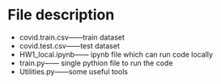 # File description

- covid.train.csv——train dataset
- covid.test.csv——test dataset
- HW1_local.ipynb—— ipynb file which can run code locally
- train.py—— single pythion file to run the code
- Utilities.py——some useful tools 